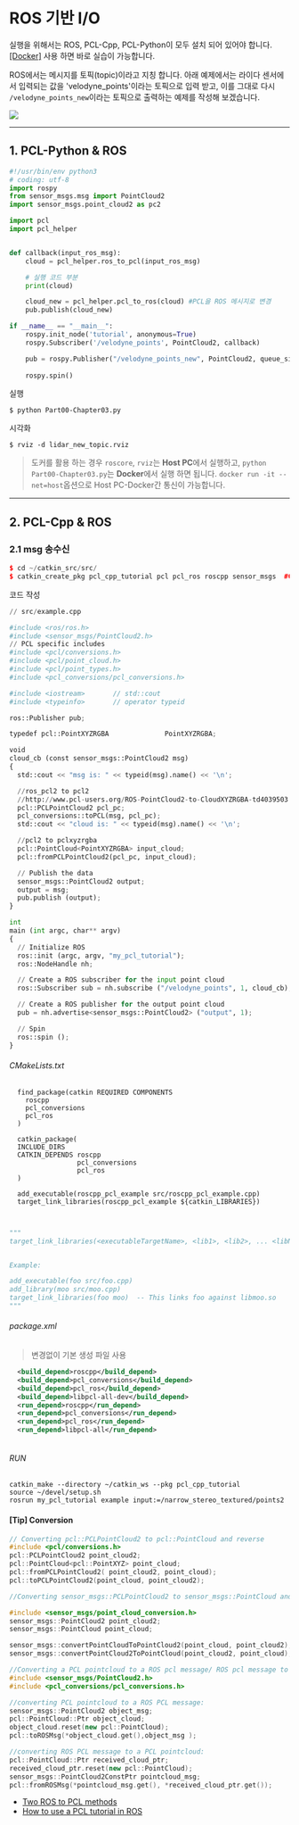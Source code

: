 # ROS 기반 I/O

실행을 위해서는 ROS, PCL-Cpp, PCL-Python이 모두 설치 되어 있어야 합니다. [[Docker]](https://hub.docker.com/r/adioshun/pcl_to_all/) 사용 하면 바로 실습이 가능합니다. 

ROS에서는 메시지를 토픽(topic)이라고 지칭 합니다. 아래 예제에서는 라이다 센서에서 입력되는 값을 'velodyne_points'이라는 토픽으로 입력 받고, 이를 그대로 다시 `/velodyne_points_new`이라는 토픽으로 출력하는 예제를 작성해 보겠습니다. 

![](https://i.imgur.com/XWfezjK.png)


---

## 1. PCL-Python & ROS



```python 
#!/usr/bin/env python3
# coding: utf-8
import rospy
from sensor_msgs.msg import PointCloud2
import sensor_msgs.point_cloud2 as pc2

import pcl
import pcl_helper


def callback(input_ros_msg):
    cloud = pcl_helper.ros_to_pcl(input_ros_msg)

    # 실행 코드 부분 
    print(cloud)

    cloud_new = pcl_helper.pcl_to_ros(cloud) #PCL을 ROS 메시지로 변경     
    pub.publish(cloud_new)

if __name__ == "__main__":
    rospy.init_node('tutorial', anonymous=True)
    rospy.Subscriber('/velodyne_points', PointCloud2, callback)

    pub = rospy.Publisher("/velodyne_points_new", PointCloud2, queue_size=1)
    
    rospy.spin()
```

실행 
```
$ python Part00-Chapter03.py
```

시각화 
```
$ rviz -d lidar_new_topic.rviz
```


> 도커를 활용 하는 경우 `roscore`, `rviz`는 **Host PC**에서 실행하고, `python Part00-Chapter03.py`는 **Docker**에서 실행 하면 됩니다. `docker run -it --net=host`옵션으로 Host PC-Docker간 통신이 가능합니다. 

---

## 2. PCL-Cpp & ROS

### 2.1 msg 송수신     


   
```cpp
$ cd ~/catkin_src/src/
$ catkin_create_pkg pcl_cpp_tutorial pcl pcl_ros roscpp sensor_msgs  #CMakeList.txt 자동 생성 
```

코드 작성 

```python 
// src/example.cpp

#include <ros/ros.h>
#include <sensor_msgs/PointCloud2.h>
// PCL specific includes
#include <pcl/conversions.h>
#include <pcl/point_cloud.h>
#include <pcl/point_types.h>
#include <pcl_conversions/pcl_conversions.h>

#include <iostream>       // std::cout
#include <typeinfo>       // operator typeid

ros::Publisher pub;

typedef pcl::PointXYZRGBA              PointXYZRGBA;

void 
cloud_cb (const sensor_msgs::PointCloud2 msg)
{
  std::cout << "msg is: " << typeid(msg).name() << '\n';

  //ros_pcl2 to pcl2
  //http://www.pcl-users.org/ROS-PointCloud2-to-CloudXYZRGBA-td4039503.html
  pcl::PCLPointCloud2 pcl_pc;
  pcl_conversions::toPCL(msg, pcl_pc);  
  std::cout << "cloud is: " << typeid(msg).name() << '\n';

  //pcl2 to pclxyzrgba
  pcl::PointCloud<PointXYZRGBA> input_cloud;
  pcl::fromPCLPointCloud2(pcl_pc, input_cloud);

  // Publish the data
  sensor_msgs::PointCloud2 output;
  output = msg;  
  pub.publish (output);
}

int
main (int argc, char** argv)
{
  // Initialize ROS
  ros::init (argc, argv, "my_pcl_tutorial");
  ros::NodeHandle nh;

  // Create a ROS subscriber for the input point cloud
  ros::Subscriber sub = nh.subscribe ("/velodyne_points", 1, cloud_cb);

  // Create a ROS publisher for the output point cloud
  pub = nh.advertise<sensor_msgs::PointCloud2> ("output", 1);

  // Spin
  ros::spin ();
}
```



###### CMakeLists.txt
```
  find_package(catkin REQUIRED COMPONENTS
    roscpp
    pcl_conversions
    pcl_ros
  )
  
  catkin_package(
  INCLUDE_DIRS
  CATKIN_DEPENDS roscpp
                 pcl_conversions
                 pcl_ros
  )
  
  add_executable(roscpp_pcl_example src/roscpp_pcl_example.cpp)
  target_link_libraries(roscpp_pcl_example ${catkin_LIBRARIES})
  
  
```


```python
"""
target_link_libraries(<executableTargetName>, <lib1>, <lib2>, ... <libN>)


Example:

add_executable(foo src/foo.cpp)
add_library(moo src/moo.cpp)
target_link_libraries(foo moo)  -- This links foo against libmoo.so
"""
```


###### package.xml

> 변경없이 기본 생성 파일 사용 

```xml
  <build_depend>roscpp</build_depend>
  <build_depend>pcl_conversions</build_depend>
  <build_depend>pcl_ros</build_depend>
  <build_depend>libpcl-all-dev</build_depend>
  <run_depend>roscpp</run_depend>
  <run_depend>pcl_conversions</run_depend>
  <run_depend>pcl_ros</run_depend>
  <run_depend>libpcl-all</run_depend>



```


###### RUN 

```
catkin_make --directory ~/catkin_ws --pkg pcl_cpp_tutorial
source ~/devel/setup.sh
rosrun my_pcl_tutorial example input:=/narrow_stereo_textured/points2
```


#### [Tip] Conversion 



```cpp
// Converting pcl::PCLPointCloud2 to pcl::PointCloud and reverse
#include <pcl/conversions.h>
pcl::PCLPointCloud2 point_cloud2;
pcl::PointCloud<pcl::PointXYZ> point_cloud;
pcl::fromPCLPointCloud2( point_cloud2, point_cloud);
pcl::toPCLPointCloud2(point_cloud, point_cloud2);

//Converting sensor_msgs::PCLPointCloud2 to sensor_msgs::PointCloud and reverse

#include <sensor_msgs/point_cloud_conversion.h>
sensor_msgs::PointCloud2 point_cloud2;
sensor_msgs::PointCloud point_cloud;

sensor_msgs::convertPointCloudToPointCloud2(point_cloud, point_cloud2);
sensor_msgs::convertPointCloud2ToPointCloud(point_cloud2, point_cloud);
```



```cpp
//Converting a PCL pointcloud to a ROS pcl message/ ROS pcl message to PCL point cloud
#include <sensor_msgs/PointCloud2.h>
#include <pcl_conversions/pcl_conversions.h>

//converting PCL pointcloud to a ROS PCL message:
sensor_msgs::PointCloud2 object_msg;
pcl::PointCloud::Ptr object_cloud;
object_cloud.reset(new pcl::PointCloud);
pcl::toROSMsg(*object_cloud.get(),object_msg );

//converting ROS PCL message to a PCL pointcloud:
pcl::PointCloud::Ptr received_cloud_ptr;
received_cloud_ptr.reset(new pcl::PointCloud);
sensor_msgs::PointCloud2ConstPtr pointcloud_msg;
pcl::fromROSMsg(*pointcloud_msg.get(), *received_cloud_ptr.get());

```

- [Two ROS to PCL methods](http://www.programmersought.com/article/5428227702/)
- [How to use a PCL tutorial in ROS](http://wiki.ros.org/cn/pcl/Tutorials)






